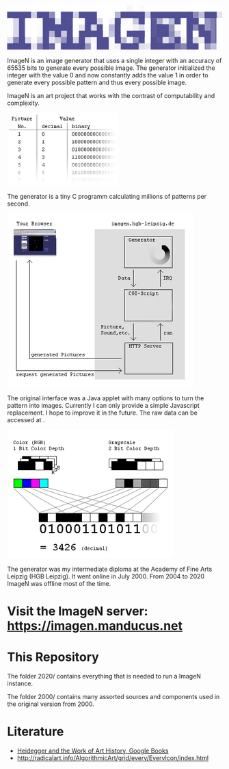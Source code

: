 ![ImageN Logo](/2020/html/imagen-tight.png)

ImageN is an image generator that uses a single integer with an accuracy of 65535 bits to generate every possible image. The generator initialized the integer with the value 0 and now constantly adds the value 1 in order to generate every possible pattern and thus every possible image.

ImageN is an art project that works with the contrast of computability and complexity.

![ImageN Logo](/2000/html/numbers.gif)

The generator is a tiny C programm calculating millions of patterns per second.

![ImageN Logo](/2000/html/scheme.gif)

The original interface was a Java applet with many options to turn the pattern into images. Currently I can only provide a simple Javascript replacement. I hope to improve it in the future. The raw data can be accessed at .

![ImageN Logo](/2000/html/bits.gif)

The generator was my intermediate diploma at the Academy of Fine Arts Leipzig (HGB Leipzig). It went online in July 2000. From 2004 to 2020 ImageN was offline most of the time.

# Visit the ImageN server: https://imagen.manducus.net

# This Repository

The folder 2020/ contains everything that is needed to run a ImageN instance.

The folder 2000/ contains many assorted sources and components used in the original version from 2000.

# Literature

* [Heidegger and the Work of Art History, Google Books](https://books.google.de/books?id=-D8rDwAAQBAJ&lpg=PA45&ots=pwAfxoNLFD&dq=imagen%20leander%20seige%20every%20icon&pg=PA45#v=onepage&q=imagen%20leander%20seige%20every%20icon&f=false)
* http://radicalart.info/AlgorithmicArt/grid/every/EveryIcon/index.html
